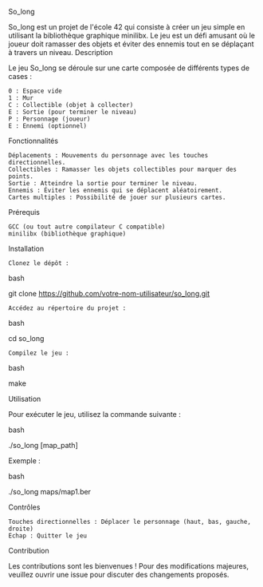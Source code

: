 So_long

So_long est un projet de l'école 42 qui consiste à créer un jeu simple en utilisant la bibliothèque graphique minilibx. Le jeu est un défi amusant où le joueur doit ramasser des objets et éviter des ennemis tout en se déplaçant à travers un niveau.
Description

Le jeu So_long se déroule sur une carte composée de différents types de cases :

    0 : Espace vide
    1 : Mur
    C : Collectible (objet à collecter)
    E : Sortie (pour terminer le niveau)
    P : Personnage (joueur)
    E : Ennemi (optionnel)

Fonctionnalités

    Déplacements : Mouvements du personnage avec les touches directionnelles.
    Collectibles : Ramasser les objets collectibles pour marquer des points.
    Sortie : Atteindre la sortie pour terminer le niveau.
    Ennemis : Éviter les ennemis qui se déplacent aléatoirement.
    Cartes multiples : Possibilité de jouer sur plusieurs cartes.

Prérequis

    GCC (ou tout autre compilateur C compatible)
    minilibx (bibliothèque graphique)

Installation

    Clonez le dépôt :

bash

git clone https://github.com/votre-nom-utilisateur/so_long.git

    Accédez au répertoire du projet :

bash

cd so_long

    Compilez le jeu :

bash

make

Utilisation

Pour exécuter le jeu, utilisez la commande suivante :

bash

./so_long [map_path]

Exemple :

bash

./so_long maps/map1.ber

Contrôles

    Touches directionnelles : Déplacer le personnage (haut, bas, gauche, droite)
    Echap : Quitter le jeu

Contribution

Les contributions sont les bienvenues ! Pour des modifications majeures, veuillez ouvrir une issue pour discuter des changements proposés.
